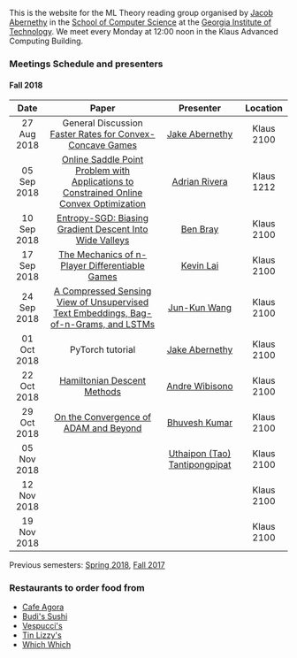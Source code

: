 This is the website for the ML Theory reading group organised by [Jacob Abernethy](http://web.eecs.umich.edu/~jabernet/) in the [School of Computer Science](https://www.scs.gatech.edu/) at the [Georgia Institute of Technology](http://www.gatech.edu/). We meet every Monday at 12:00 noon in the Klaus Advanced Computing Building.


### Meetings Schedule and presenters

#### Fall 2018

| Date        | Paper         | Presenter |   Location|
| :-------------: |:-------------: |:-------------: |:-------------: |
| 27 Aug 2018    | General Discussion <br /> [Faster Rates for Convex-Concave Games](https://arxiv.org/abs/1805.06792) | [Jake Abernethy](http://web.eecs.umich.edu/~jabernet/) | Klaus 2100 |
| 05 Sep 2018    | [Online Saddle Point Problem with Applications to Constrained Online Convex Optimization](https://arxiv.org/abs/1806.08301) | [Adrian Rivera](https://www.isye.gatech.edu/users/adrian3) | Klaus 1212 |
| 10 Sep 2018    | [Entropy-SGD: Biasing Gradient Descent Into Wide Valleys](https://arxiv.org/abs/1611.01838) | [Ben Bray](http://benrbray.com) | Klaus 2100 |
| 17 Sep 2018    | [The Mechanics of n-Player Differentiable Games](https://arxiv.org/abs/1802.05642) | [Kevin Lai](https://www.cc.gatech.edu/~klai9/) | Klaus 2100 |
| 24 Sep 2018    | [A Compressed Sensing View of Unsupervised Text Embeddings, Bag-of-n-Grams, and LSTMs](https://openreview.net/forum?id=B1e5ef-C-) | [Jun-Kun Wang](https://www.cc.gatech.edu/grads/j/jwang774/index.html) | Klaus 2100 |
| 01 Oct 2018    | PyTorch tutorial | [Jake Abernethy](http://web.eecs.umich.edu/~jabernet/) | Klaus 2100 |
| 22 Oct 2018    | [Hamiltonian Descent Methods](https://arxiv.org/abs/1809.05042) | [Andre Wibisono](https://people.eecs.berkeley.edu/~wibisono) | Klaus 2100 |
| 29 Oct 2018    | [On the Convergence of ADAM and Beyond](https://openreview.net/pdf?id=ryQu7f-RZ) | [Bhuvesh Kumar](http://bhuveshkumar.com) | Klaus 2100 |
| 05 Nov 2018    | []() | [Uthaipon (Tao) Tantipongpipat](https://www.cc.gatech.edu/~uthaipon3/) | Klaus 2100 |
| 12 Nov 2018    | []() | []() | Klaus 2100 |
| 19 Nov 2018    | []() | []() | Klaus 2100 |



Previous semesters: [Spring 2018](spring18), [Fall 2017](fall17)



### Restaurants to order food from
- [Cafe Agora](https://www.yelp.com/biz/cafe-agora-midtown-atlanta)
- [Budi's Sushi](https://www.budissushi.com/)
- [Vespucci's](http://www.vespuccispizza.com/)
- [Tin Lizzy's](http://www.tinlizzyscantina.com/)
- [Which Which](https://www.whichwich.com/)
